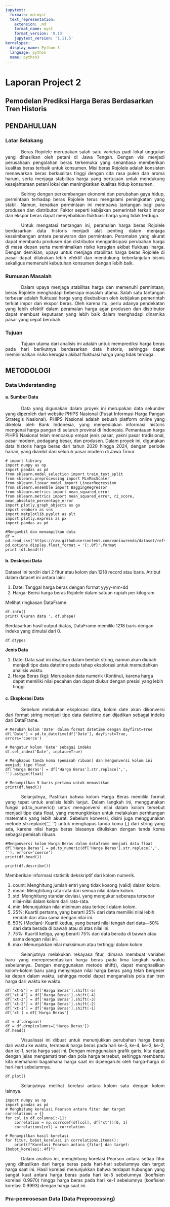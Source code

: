 ```yaml
---
jupytext:
  formats: md:myst
  text_representation:
    extension: .md
    format_name: myst
    format_version: '0.13'
    jupytext_version: '1.11.5'
kernelspec:
  display_name: Python 3
  language: python
  name: python3
---
```


# Laporan Project 2

## Pemodelan Prediksi Harga Beras Berdasarkan Tren Historis


## PENDAHULUAN

### Latar Belakang

<p style="text-indent: 50px; text-align: justify;">Beras Rojolele merupakan salah satu varietas padi lokal unggulan yang dihasilkan oleh petani di Jawa Tengah. Dengan visi menjadi perusahaan pengolahan beras terkemuka yang senantiasa memberikan kualitas beras terbaik untuk konsumen. Misi beras Rojolele adalah konsisten menawarkan beras berkualitas tinggi dengan cita rasa pulen dan aroma harum, serta menjaga stabilitas harga yang bertujuan untuk mendukung kesejahteraan petani lokal dan meningkatkan kualitas hidup konsumen.</p>

<p style="text-indent: 50px; text-align: justify;">Seiring dengan perkembangan ekonomi dan perubahan gaya hidup, permintaan terhadap beras Rojolele terus mengalami peningkatan yang stabil. Namun, kenaikan permintaan ini membawa tantangan bagi para produsen dan distributor. Faktor seperti kebijakan pemerintah terkait impor dan ekspor beras dapat menyebabkan fluktuasi harga yang tidak terduga.</p>
  
<p style="text-indent: 50px; text-align: justify;">Untuk mengatasi tantangan ini, peramalan harga beras Rojolele berdasarkan data historis menjadi alat penting dalam menjaga keseimbangan antara penawaran dan permintaan. Peramalan yang akurat dapat membantu produsen dan distributor mengantisipasi perubahan harga di masa depan serta meminimalkan risiko kerugian akibat fluktuasi harga. Dengan demikian, upaya untuk menjaga stabilitas harga beras Rojolele di pasar dapat dilakukan lebih efektif dan mendukung keberlanjutan bisnis sekaligus memenuhi kebutuhan konsumen dengan lebih baik.</p>

### Rumusan Masalah

<p style="text-indent: 50px; text-align: justify;">Dalam upaya menjaga stabilitas harga dan memenuhi permintaan, beras Rojolele menghadapi beberapa masalah utama. Salah satu tantangan terbesar adalah fluktuasi harga yang disebabkan oleh kebijakan pemerintah terkiat impor dan ekspor beras. Oleh karena itu, perlu adanya pendekatan yang lebih efektif dalam peramalan harga agar produsen dan distributor dapat membuat keputusan yang lebih baik dalam menghadapi dinamika pasar yang cepat berubah.</p>

### Tujuan 

<p style="text-indent: 50px; text-align: justify;">Tujuan utama dari analisis ini adalah untuk memprediksi harga beras pada hari berikutnya berdasarkan data historis, sehingga dapat meminimalkan risiko kerugian akibat fluktuasi harga yang tidak terduga.</p>


## METODOLOGI

### Data Understanding 

#### a. Sumber Data 
<p style="text-indent: 50px; text-align: justify;">Data yang digunakan dalam proyek ini merupakan data sekunder yang diperoleh dari website PHIPS Nasional (Pusat Informasi Harga Pangan Strategis Nasional). PHIPS Nasional adalah sebuah platform online yang dikelola oleh Bank Indonesia, yang menyediakan informasi historis mengenai harga pangan di seluruh provinsi di Indonesia. Pemantauan harga PIHPS Nasional telah mencakup empat jenis pasar, yakni pasar tradisional, pasar modern, pedagang besar, dan produsen. Dalam proyek ini, digunakan data historis harga beras dari tahun 2020 hingga 2024, dengan periode harian, yang diambil dari seluruh pasar modern di Jawa Timur.</p>

```{code-cell} python
# import library
import numpy as np
import pandas as pd
from sklearn.model_selection import train_test_split
from sklearn.preprocessing import MinMaxScaler
from sklearn.linear_model import LinearRegression
from sklearn.ensemble import BaggingRegressor
from sklearn.metrics import mean_squared_error
from sklearn.metrics import mean_squared_error, r2_score, mean_absolute_percentage_error
import plotly.graph_objects as go
import seaborn as sns
import matplotlib.pyplot as plt
import plotly.express as px
import pandas as pd
```

```{code-cell} python
#Mengambil dan menampilkan data
df = pd.read_csv('https://raw.githubusercontent.com/vaniawrenda/dataset/refs/heads/main/dataset.csv')
pd.options.display.float_format = '{:.0f}'.format
print (df.head())
```

#### b. Deskripsi Data

Dataset ini terdiri dari 2 fitur atau kolom dan 1218 record atau baris. Atribut dalam dataset ini antara lain:
1.  Date: Tanggal harga beras dengan format yyyy-mm-dd
2.	Harga: Berisi harga beras Rojolele dalam satuan rupiah per kilogram.

Melihat ringkasan DataFrame.

```{code-cell} python
df.info()
print('Ukuran data ', df.shape)
```
Berdasarkan hasil output diatas, DataFrame memiliki 1218 baris dengan indeks yang dimulai dari 0. 

```{code-cell} python
df.dtypes
```
<b>Jenis Data</b>
1. Date: Data saat ini disajikan dalam bentuk string, namun akan diubah menjadi tipe data datetime pada tahap eksplorasi untuk memudahkan analisis waktu. 
2. Harga Beras (kg): Merupakan data numerik (Kontinu), karena harga dapat memiliki nilai pecahan dan dapat diukur dengan presisi yang lebih tinggi.

#### c. Eksplorasi Data

<p style="text-indent: 50px; text-align: justify;">Sebelum melakukan eksplorasi data, kolom date akan dikonversi dari format string menjadi tipe data datetime dan dijadikan sebagai indeks dari DataFrame.</p>

```{code-cell} python
# Merubah kolom 'Date' dalam format datetime dengan dayfirst=True
df['Date'] = pd.to_datetime(df['Date'], dayfirst=True, errors='coerce')

# Mengatur kolom 'Date' sebagai indeks
df.set_index('Date', inplace=True)

# Menghapus tanda koma (pemisah ribuan) dan mengonversi kolom ini menjadi tipe float
df['Harga Beras'] = df['Harga Beras'].str.replace(',', '').astype(float)

# Menampilkan 5 baris pertama untuk memastikan
print(df.head())
```

<p style="text-indent: 50px; text-align: justify;"> Selanjutnya, Pastikan bahwa kolom Harga Beras memiliki format yang tepat untuk analisis lebih lanjut. Dalam langkah ini, menggunakan fungsi pd.to_numeric() untuk mengonversi nilai dalam kolom tersebut menjadi tipe data float, yang memungkinkan untuk melakukan perhitungan matematis yang lebih akurat. Sebelum konversi, disini juga menggunakan metode str.replace(',', '') untuk menghapus tanda koma (,) dari string yang ada, karena nilai harga beras biasanya dituliskan dengan tanda koma sebagai pemisah ribuan.</p>

```{code-cell} python
#Mengonversi kolom Harga Beras dalam dataframe menjadi data float
df['Harga Beras'] = pd.to_numeric(df['Harga Beras'].str.replace(',', ''), errors='coerce')
print(df.head())
```
```{code-cell} python
print(df.describe())
```
Memberikan informasi statistik dekskriptif dari kolom numerik. 
1. count: Menghitung jumlah entri yang tidak kosong (valid) dalam kolom.
2. mean: Menghitung rata-rata dari semua nilai dalam kolom.
3. std: Menghitung standar deviasi, yang mengukur seberapa tersebar nilai-nilai dalam kolom dari rata-rata.
4. min: Menunjukkan nilai minimum atau terkecil dalam kolom.
5. 25%: Kuartil pertama, yang berarti 25% dari data memiliki nilai lebih rendah dari atau sama dengan nilai ini.
6. 50% (Median): Kuartil kedua, yang berarti nilai tengah dari data—50% dari data berada di bawah atau di atas nilai ini.
7. 75%: Kuartil ketiga, yang berarti 75% dari data berada di bawah atau sama dengan nilai ini.
8. max: Menunjukkan nilai maksimum atau tertinggi dalam kolom.

<p style="text-indent: 50px; text-align: justify;">Selanjutnya  melakukan rekayasa fitur, dimana membuat variabel baru yang merepresentasikan harga beras pada lima langkah waktu sebelumnya. Dengan menggunakan metode shift(), dapat menghasilkan kolom-kolom baru yang menyimpan nilai harga beras yang telah bergeser ke depan dalam waktu, sehingga model dapat menganalisis pola dan tren harga dari waktu ke waktu.</p>

```{code-cell} python
df['xt-5'] = df['Harga Beras'].shift(-5)
df['xt-4'] = df['Harga Beras'].shift(-4)
df['xt-3'] = df['Harga Beras'].shift(-3)
df['xt-2'] = df['Harga Beras'].shift(-2)
df['xt-1'] = df['Harga Beras'].shift(-1)
df['xt'] = df['Harga Beras']

df = df.dropna()
df = df.drop(columns=['Harga Beras'])
df.head()
```
<p style="text-indent: 50px; text-align: justify;">Visualisasi ini dibuat untuk menunjukkan perubahan harga beras dari waktu ke waktu, termasuk harga beras pada hari ke-5, ke-4, ke-3, ke-2, dan ke-1, serta harga saat ini. Dengan menggunakan grafik garis, kita dapat dengan jelas mengamati tren dan pola harga tersebut, sehingga membantu kita memahami bagaimana harga saat ini dipengaruhi oleh harga-harga di hari-hari sebelumnya.</p>

```{code-cell} python
df.plot()
```
<p style="text-indent: 50px; text-align: justify;">Selanjutnya melihat korelasi antara kolom satu dengan kolom lainnya.</p>

```{code-cell} python
import numpy as np
import pandas as pd
# Menghitung korelasi Pearson antara fitur dan target
correlations = {}
for col in df.columns[:-1]:
    correlation = np.corrcoef(df[col], df['xt'])[0, 1]
    correlations[col] = correlation

# Menampilkan hasil korelasi
for fitur, bobot_korelasi in correlations.items():
    print(f"Korelasi Pearson antara {fitur} dan target: {bobot_korelasi:.4f}")
```

<p style="text-indent: 50px; text-align: justify;">Dalam analisis ini, menghitung korelasi Pearson antara setiap fitur yang dihasilkan dari harga beras pada hari-hari sebelumnya dan target harga saat ini. Hasil korelasi menunjukkan bahwa terdapat hubungan yang sangat kuat antara harga beras pada hari ke-5 sebelumnya (koefisien korelasi 0.9970) hingga harga beras pada hari ke-1 sebelumnya (koefisien korelasi 0.9993) dengan harga saat ini.</P>

### Pra-pemrosesan Data (Data Preprocessing)
